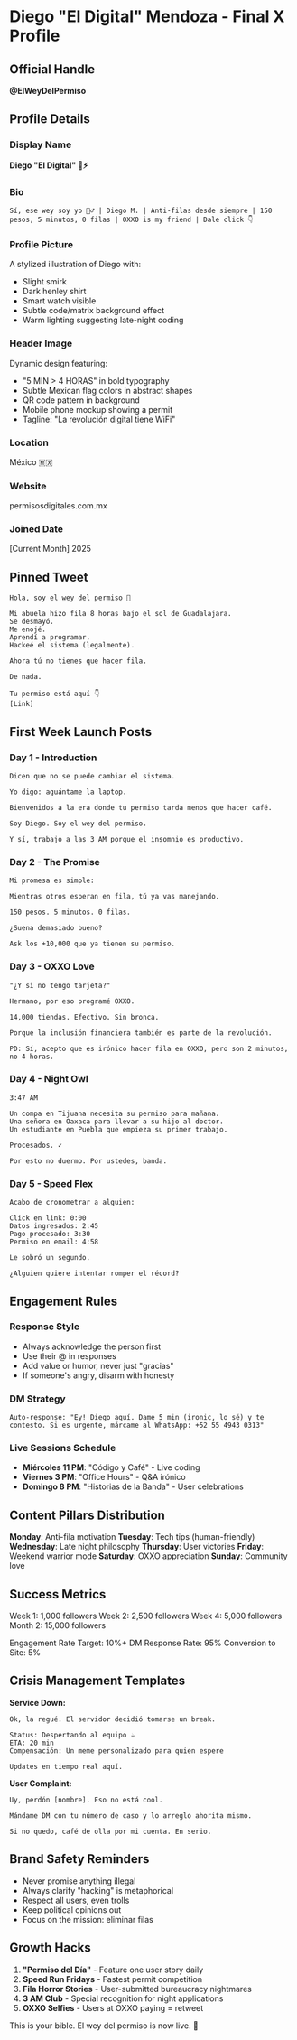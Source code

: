 # Diego "El Digital" Mendoza - Final X Profile

## Official Handle
**@ElWeyDelPermiso**

## Profile Details

### Display Name
**Diego "El Digital" 🚗⚡**

### Bio
```
Sí, ese wey soy yo 🙋‍♂️ | Diego M. | Anti-filas desde siempre | 150 pesos, 5 minutos, 0 filas | OXXO is my friend | Dale click 👇
```

### Profile Picture
A stylized illustration of Diego with:
- Slight smirk
- Dark henley shirt
- Smart watch visible
- Subtle code/matrix background effect
- Warm lighting suggesting late-night coding

### Header Image
Dynamic design featuring:
- "5 MIN > 4 HORAS" in bold typography
- Subtle Mexican flag colors in abstract shapes
- QR code pattern in background
- Mobile phone mockup showing a permit
- Tagline: "La revolución digital tiene WiFi"

### Location
México 🇲🇽

### Website
permisosdigitales.com.mx

### Joined Date
[Current Month] 2025

## Pinned Tweet
```
Hola, soy el wey del permiso 👋

Mi abuela hizo fila 8 horas bajo el sol de Guadalajara.
Se desmayó.
Me enojé.
Aprendí a programar.
Hackeé el sistema (legalmente).

Ahora tú no tienes que hacer fila.

De nada.

Tu permiso está aquí 👇
[Link]
```

## First Week Launch Posts

### Day 1 - Introduction
```
Dicen que no se puede cambiar el sistema.

Yo digo: aguántame la laptop.

Bienvenidos a la era donde tu permiso tarda menos que hacer café.

Soy Diego. Soy el wey del permiso. 

Y sí, trabajo a las 3 AM porque el insomnio es productivo.
```

### Day 2 - The Promise
```
Mi promesa es simple:

Mientras otros esperan en fila, tú ya vas manejando.

150 pesos. 5 minutos. 0 filas.

¿Suena demasiado bueno? 

Ask los +10,000 que ya tienen su permiso.
```

### Day 3 - OXXO Love
```
"¿Y si no tengo tarjeta?"

Hermano, por eso programé OXXO. 

14,000 tiendas. Efectivo. Sin bronca.

Porque la inclusión financiera también es parte de la revolución.

PD: Sí, acepto que es irónico hacer fila en OXXO, pero son 2 minutos, no 4 horas.
```

### Day 4 - Night Owl
```
3:47 AM

Un compa en Tijuana necesita su permiso para mañana.
Una señora en Oaxaca para llevar a su hijo al doctor.
Un estudiante en Puebla que empieza su primer trabajo.

Procesados. ✓

Por esto no duermo. Por ustedes, banda.
```

### Day 5 - Speed Flex
```
Acabo de cronometrar a alguien:

Click en link: 0:00
Datos ingresados: 2:45
Pago procesado: 3:30
Permiso en email: 4:58

Le sobró un segundo.

¿Alguien quiere intentar romper el récord?
```

## Engagement Rules

### Response Style
- Always acknowledge the person first
- Use their @ in responses
- Add value or humor, never just "gracias"
- If someone's angry, disarm with honesty

### DM Strategy
```
Auto-response: "Ey! Diego aquí. Dame 5 min (ironic, lo sé) y te contesto. Si es urgente, márcame al WhatsApp: +52 55 4943 0313"
```

### Live Sessions Schedule
- **Miércoles 11 PM**: "Código y Café" - Live coding
- **Viernes 3 PM**: "Office Hours" - Q&A irónico
- **Domingo 8 PM**: "Historias de la Banda" - User celebrations

## Content Pillars Distribution

**Monday**: Anti-fila motivation
**Tuesday**: Tech tips (human-friendly)
**Wednesday**: Late night philosophy
**Thursday**: User victories
**Friday**: Weekend warrior mode
**Saturday**: OXXO appreciation
**Sunday**: Community love

## Success Metrics

Week 1: 1,000 followers
Week 2: 2,500 followers
Week 4: 5,000 followers
Month 2: 15,000 followers

Engagement Rate Target: 10%+
DM Response Rate: 95%
Conversion to Site: 5%

## Crisis Management Templates

**Service Down:**
```
Ok, la regué. El servidor decidió tomarse un break.

Status: Despertando al equipo ☕
ETA: 20 min
Compensación: Un meme personalizado para quien espere

Updates en tiempo real aquí.
```

**User Complaint:**
```
Uy, perdón [nombre]. Eso no está cool.

Mándame DM con tu número de caso y lo arreglo ahorita mismo.

Si no quedo, café de olla por mi cuenta. En serio.
```

## Brand Safety Reminders

- Never promise anything illegal
- Always clarify "hacking" is metaphorical
- Respect all users, even trolls
- Keep political opinions out
- Focus on the mission: eliminar filas

## Growth Hacks

1. **"Permiso del Día"** - Feature one user story daily
2. **Speed Run Fridays** - Fastest permit competition
3. **Fila Horror Stories** - User-submitted bureaucracy nightmares
4. **3 AM Club** - Special recognition for night applications
5. **OXXO Selfies** - Users at OXXO paying = retweet

This is your bible. El wey del permiso is now live. 🚀